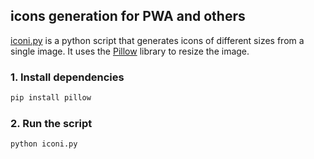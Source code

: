 ## icons generation for PWA and others

[iconi.py](iconi.py) is a python script that generates icons of different sizes from a single image. It uses the [Pillow](https://pillow.readthedocs.io/en/stable/) library to resize the image.

### 1. Install dependencies
```bash
pip install pillow
```
### 2. Run the script
```bash
python iconi.py
```